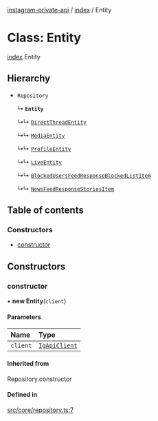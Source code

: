 [instagram-private-api](../../README.md) / [index](../../modules/index.md) / Entity

# Class: Entity

[index](../../modules/index.md).Entity

## Hierarchy

- `Repository`

  ↳ **`Entity`**

  ↳↳ [`DirectThreadEntity`](../entities/DirectThreadEntity.md)

  ↳↳ [`MediaEntity`](../entities/MediaEntity.md)

  ↳↳ [`ProfileEntity`](../entities/ProfileEntity.md)

  ↳↳ [`LiveEntity`](../entities/LiveEntity.md)

  ↳↳ [`BlockedUsersFeedResponseBlockedListItem`](../responses/BlockedUsersFeedResponseBlockedListItem.md)

  ↳↳ [`NewsFeedResponseStoriesItem`](../responses/NewsFeedResponseStoriesItem.md)

## Table of contents

### Constructors

- [constructor](Entity.md#constructor)

## Constructors

### constructor

• **new Entity**(`client`)

#### Parameters

| Name | Type |
| :------ | :------ |
| `client` | [`IgApiClient`](IgApiClient.md) |

#### Inherited from

Repository.constructor

#### Defined in

[src/core/repository.ts:7](https://github.com/Nerixyz/instagram-private-api/blob/4971f34/src/core/repository.ts#L7)
